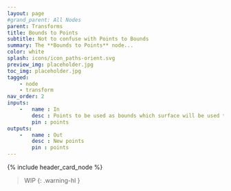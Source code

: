 ```yaml
---
layout: page
#grand_parent: All Nodes
parent: Transforms
title: Bounds to Points
subtitle: Not to confuse with Points to Bounds
summary: The **Bounds to Points** node...
color: white
splash: icons/icon_paths-orient.svg
preview_img: placeholder.jpg
toc_img: placeholder.jpg
tagged: 
    - node
    - transform
nav_order: 2
inputs:
    -   name : In
        desc : Points to be used as bounds which surface will be used to generate new points
        pin : points
outputs:
    -   name : Out
        desc : New points
        pin : points
---
```


{% include header_card_node %}

> WIP
{: .warning-hl }
